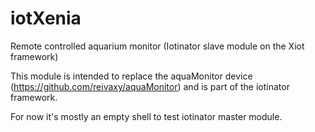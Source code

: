 # iotXenia
Remote controlled aquarium monitor (Iotinator slave module on the Xiot framework)

This module is intended to replace the aquaMonitor device (https://github.com/reivaxy/aquaMonitor) and is part of the iotinator framework.

For now it's mostly an empty shell to test iotinator master module.
